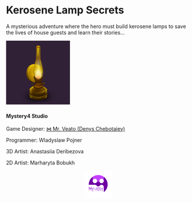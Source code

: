 <link rel="stylesheet" type="text/css" href="style.css">
<script src="https://kit.fontawesome.com/2863ef2463.js" crossorigin="anonymous"></script>

# Kerosene Lamp Secrets
A mysterious adventure where the hero must build kerosene lamps to save the lives of house guests and learn their stories…

<i class="fa-solid fa-code fa-fade fa-xs" style="color: #000000;"></i>

<img src="images/Kerosene Lamp.png" width="175" height="175">

#### Mystery4 Studio

Game Designer: [⋈ Mr. Veato (Denys Chebotaiev)](https://mrveato.com)

Programmer: Wladyslaw Pojner

3D Artist: Anastasiia Deribezova

2D Artist: Marharyta Bobukh


<p style="text-align:center">
<img style="vertical-align:middle" src="images/Logo.png" width="75" height="75">
</p>

<p style="text-align:center; letter-spacing:10px">
<a href="mailto:someone@yoursite.com"><i class="fa-regular fa-envelope fa-lg" style="color: #000000;"></i></a>
<a href="https://www.facebook.com/klsgame"><i class="fa-brands fa-facebook fa-lg" style="color: #000000;"></i></a>
<a href="https://twitter.com/klsgame"><i class="fa-brands fa-twitter fa-lg" style="color: #000000;"></i></a>
<a href="https://youtube.com/@kls-game"><i class="fa-brands fa-youtube fa-lg" style="color: #000000;"></i></a>
<a href="https://instagram.com/klsgame"><i class="fa-brands fa-instagram fa-lg" style="color: #000000;"></i></a>
<a href="https://www.tiktok.com/@klsgame"><i class="fa-brands fa-tiktok fa-lg" style="color: #000000;"></i></a>
<a href="https://t.me/klsgame"><i class="fa-brands fa-telegram fa-lg" style="color: #000000;"></i></a>
</p>
